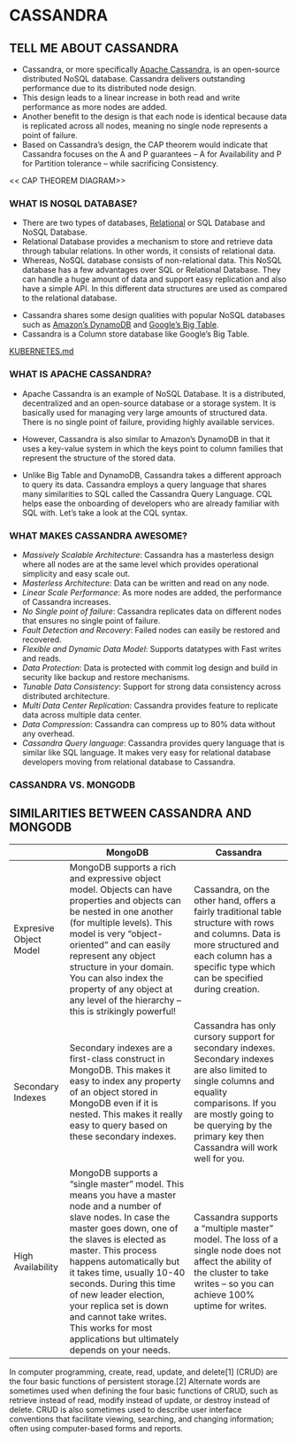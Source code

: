 # CASSANDRA

## TELL ME ABOUT CASSANDRA 

* Cassandra, or more specifically [Apache Cassandra](https://cassandra.apache.org), is an open-source distributed NoSQL database.  Cassandra delivers outstanding performance due to its distributed node design.  
* This design leads to a linear increase in both read and write performance as more nodes are added.  
* Another benefit to the design is that each node is identical because data is replicated across all nodes, meaning no single node represents a point of failure.  
* Based on Cassandra’s design, the CAP theorem would indicate that Cassandra focuses on the A and P guarantees – A for Availability and P for Partition tolerance – while sacrificing Consistency.

<< CAP THEOREM DIAGRAM>> 


### WHAT IS NOSQL DATABASE? 

- There are two types of databases, [Relational](https://en.wikipedia.org/wiki/Relational_database) or SQL Database and NoSQL Database. 
- Relational Database provides a mechanism to store and retrieve data through tabular relations. In other words, it consists of relational data. 
- Whereas, NoSQL database consists of non-relational data. This NoSQL database has a few advantages over SQL or Relational Database. They can handle a huge amount of data and support easy replication and also have a simple API. In this different data structures are used as compared to the relational database.

* Cassandra shares some design qualities with popular NoSQL databases such as [Amazon’s DynamoDB](https://aws.amazon.com/dynamodb/) and [Google’s Big Table](https://cloud.google.com/bigtable/). 
* Cassandra is a Column store database like Google’s Big Table.  

[KUBERNETES.md](https://github.com/joemccann/dillinger/blob/master/KUBERNETES.md)

### WHAT IS APACHE CASSANDRA?

- Apache Cassandra is an example of NoSQL Database. It is a distributed, decentralized and an open-source database or a storage system. It is basically used for managing very large amounts of structured data. There is no single point of failure, providing highly available services.

- However, Cassandra is also similar to Amazon’s DynamoDB in that it uses a key-value system in which the keys point to column families that represent the structure of the stored data.  
- Unlike Big Table and DynamoDB, Cassandra takes a different approach to query its data.  Cassandra employs a query language that shares many similarities to SQL called the Cassandra Query Language.  CQL helps ease the onboarding of developers who are already familiar with SQL with.  Let’s take a look at the CQL syntax.

### WHAT MAKES CASSANDRA AWESOME?

- _Massively Scalable Architecture_: Cassandra has a masterless design where all nodes are at the same level which provides operational simplicity and easy scale out.
- _Masterless Architecture_: Data can be written and read on any node.
- _Linear Scale Performance_: As more nodes are added, the performance of Cassandra increases.
- _No Single point of failure_: Cassandra replicates data on different nodes that ensures no single point of failure.
- _Fault Detection and Recovery_: Failed nodes can easily be restored and recovered.
- _Flexible and Dynamic Data Model_: Supports datatypes with Fast writes and reads.
- _Data Protection_: Data is protected with commit log design and build in security like backup and restore mechanisms.
- _Tunable Data Consistency_: Support for strong data consistency across distributed architecture.
- _Multi Data Center Replication_: Cassandra provides feature to replicate data across multiple data center.
- _Data Compression_: Cassandra can compress up to 80% data without any overhead.
- _Cassandra Query language_: Cassandra provides query language that is similar like SQL language. It makes very easy for relational database developers moving from relational database to Cassandra.

### CASSANDRA VS. MONGODB

## SIMILARITIES BETWEEN CASSANDRA AND MONGODB


|| MongoDB | Cassandra |
| ------ | ------ | ------ |
|Expresive Object Model | MongoDB supports a rich and expressive object model. Objects can have properties and objects can be nested in one another (for multiple levels). This model is very “object-oriented” and can easily represent any object structure in your domain. You can also index the property of any object at any level of the hierarchy – this is strikingly powerful!  | Cassandra, on the other hand, offers a fairly traditional table structure with rows and columns. Data is more structured and each column has a specific type which can be specified during creation.|
|Secondary Indexes| Secondary indexes are a first-class construct in MongoDB. This makes it easy to index any property of an object stored in MongoDB even if it is nested. This makes it really easy to query based on these secondary indexes.  | Cassandra has only cursory support for secondary indexes. Secondary indexes are also limited to single columns and equality comparisons. If you are mostly going to be querying by the primary key then Cassandra will work well for you. |
|High Availability| MongoDB supports a “single master” model. This means you have a master node and a number of slave nodes. In case the master goes down, one of the slaves is elected as master. This process happens automatically but it takes time, usually 10-40 seconds. During this time of new leader election, your replica set is down and cannot take writes. This works for most applications but ultimately depends on your needs.  | Cassandra supports a “multiple master” model. The loss of a single node does not affect the ability of the cluster to take writes – so you can achieve 100% uptime for writes.|




In computer programming, create, read, update, and delete[1] (CRUD) are the four basic functions of persistent storage.[2] Alternate words are sometimes used when defining the four basic functions of CRUD, such as retrieve instead of read, modify instead of update, or destroy instead of delete. CRUD is also sometimes used to describe user interface conventions that facilitate viewing, searching, and changing information; often using computer-based forms and reports. 